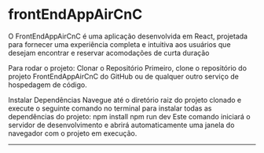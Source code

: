 # frontEndAppAirCnC

O FrontEndAppAirCnC é uma aplicação desenvolvida em React, projetada para fornecer uma experiência completa e intuitiva aos usuários que desejam encontrar e reservar acomodações de curta duração


Para rodar o projeto: Clonar o Repositório Primeiro, clone o repositório do projeto FrontEndAppAirCnC do GitHub ou de qualquer outro serviço de hospedagem de código.

Instalar Dependências Navegue até o diretório raiz do projeto clonado e execute o seguinte comando no terminal para instalar todas as dependências do projeto: 
npm install npm run dev  Este comando iniciará o servidor de desenvolvimento e abrirá automaticamente uma janela do navegador com o projeto em execução.

--------------------------------------------------------------------------------------------------------------------------------------------------------------------------------------------------------
